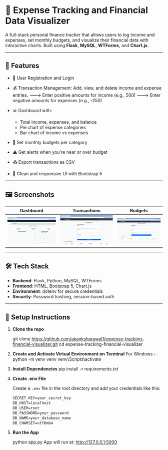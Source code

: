 
# 💸 Expense Tracking and Financial Data Visualizer

A full-stack personal finance tracker that allows users to log income and expenses, set monthly budgets, and visualize their financial data with interactive charts. Built using **Flask**, **MySQL**, **WTForms**, and **Chart.js**.

---

## 📌 Features

- 🔐 User Registration and Login
- 💰 Transaction Management: Add, view, and delete income and expense entries.
    ---> Enter positive amounts for income (e.g., 500)
    ---> Enter negative amounts for expenses (e.g., -250)
    
- 📊 Dashboard with:
  - Total income, expenses, and balance
  - Pie chart of expense categories
  - Bar chart of income vs expenses
- 📝 Set monthly budgets per category
- ⚠️ Get alerts when you're near or over budget
- 📤 Export transactions as CSV
- 🎨 Clean and responsive UI with Bootstrap 5

---

## 🖼️ Screenshots

| Dashboard | Transactions | Budgets |
|----------|--------------|---------|
| ![Dashboard](Screenshots/dashboard.png) | ![Transactions](Screenshots/transaction.png) | ![Budgets](Screenshots/budget.png) |

---

## 🛠️ Tech Stack

- **Backend**: Flask, Python, MySQL, WTForms
- **Frontend**: HTML, Bootstrap 5, Chart.js
- **Environment**: dotenv for secure credentials
- **Security**: Password hashing, session-based auth

---

## 🚀 Setup Instructions

1. **Clone the repo**
   
   git clone https://github.com/akanksharawal1/expense-tracking-financial-visualizer.git
   cd expense-tracking-financial-visualizer

2. **Create and Activate Virtual Environment on Terminal**
    For Windows :-
        python -m venv venv
        venv\Scripts\activate

3. **Install Dependencies**
    pip install -r requirements.txt

4. **Create .env File**


    Create a `.env` file in the root directory and add your credentials like this:

    ```env
    SECRET_KEY=your_secret_key
    DB_HOST=localhost
    DB_USER=root
    DB_PASSWORD=your_password
    DB_NAME=your_database_name
    DB_CHARSET=utf8mb4
    ```

5. **Run the App**

    python app.py
    App will run at: http://127.0.0.1:5000